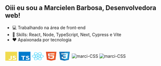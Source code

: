 ## Oiii eu sou a Marcielen Barbosa, Desenvolvedora web! 
- 💻 Trabalhando na área de front-end
- 📖 Skills: React, Node, TypeScript, Next, Cypress e Vite
- ❤️ Apaixonada por tecnologia

<div style="display: flex">
  <div style="display: inline_block"><br>
    <img align="center" alt="marci-Js" height="30" width="40"         src="https://raw.githubusercontent.com/devicons/devicon/master/icons/javascript/javascript-plain.svg">
    <img align="center" alt="marci-Ts" height="30" width="40"   src="https://raw.githubusercontent.com/devicons/devicon/master/icons/typescript/typescript-plain.svg">
    <img align="center" alt="marci-React" height="30" width="40" src="https://raw.githubusercontent.com/devicons/devicon/master/icons/react/react-original.svg">
    <img align="center" alt="marci-HTML" height="30" width="40" src="https://raw.githubusercontent.com/devicons/devicon/master/icons/html5/html5-original.svg">
    <img align="center" alt="marci-CSS" height="30" width="40" src="https://raw.githubusercontent.com/devicons/devicon/master/icons/css3/css3-original.svg">
    <img align="center" alt="marci-CSS" height="30" width="55" src="https://images.g2crowd.com/uploads/product/image/social_landscape/social_landscape_10f53e90961b98df0191922f13efd135/cypress.png">
    <img align="center" alt="marci-CSS" height="30" width="40"                    src="https://camo.githubusercontent.com/61e102d7c605ff91efedb9d7e47c1c4a07cef59d3e1da202fd74f4772122ca4e/68747470733a2f2f766974656a732e6465762f6c6f676f2e737667">
  </div>
</div>
 
